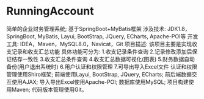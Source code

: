 # RunningAccount
简单的企业财务管理系统; 基于SpringBoot+MyBatis框架
涉及技术: JDK1.8，SpringBoot, MyBatis, Layui, BootStrap, JQuery, ECharts, Apache-POI等
开发工具: IDEA，Maven，MySQL8.0，Navicat，Git
项目描述:	该项目主要是实现收支记录和收支汇总功能
具体功能可分为:
1.收支记录条件查询
2.记录修改添加后保证结存一致性
3.收支汇总条件查询
4.收支汇总数据可视化(图表)
5.财务数据自动备份(用户退出系统时)
6.用户认证和权限管理
7.可导出导入Excel文件
认证和权限管理使用Shiro框架; 前端使用Layui, BootStrap, JQuery, ECharts; 前后端数据交互使用AJAX; 导入导出Excel使用Apache-POI; 数据库使用MySQL; 项目构建使用Maven; 代码版本管理使用Git。
